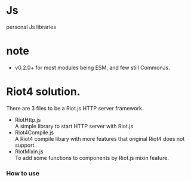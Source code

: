 # Js
personal Js libraries

# note
* v0.2.0+ for most modules being ESM, and few still CommonJs.

# Riot4 solution.

There are 3 files to be a Riot.js HTTP server framework.

* RiotHttp.js  
A simple library to start HTTP server with Riot.js
* Riot4Compile.js  
A Riot4 compile libary with more features that original Riot4 does not support.
* RiotMixin.js  
To add some functions to components by Riot.js mixin feature.

### How to use
```js

```
